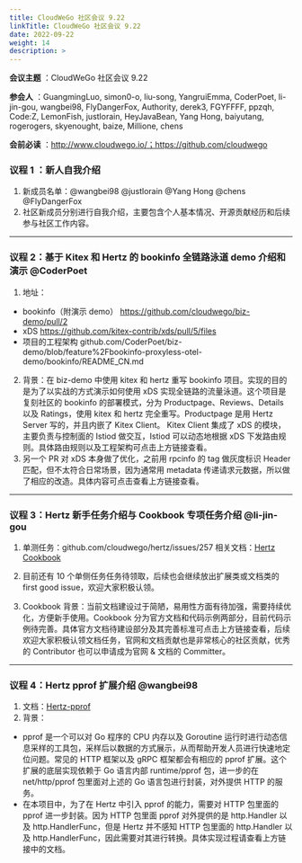 ```yaml
---
title: CloudWeGo 社区会议 9.22
linkTitle: CloudWeGo 社区会议 9.22
date: 2022-09-22
weight: 14
description: >
---
```


**会议主题** ：CloudWeGo 社区会议 9.22

**参会人** ：GuangmingLuo, simon0-o, liu-song, YangruiEmma, CoderPoet, li-jin-gou, wangbei98, FlyDangerFox, Authority, derek3, FGYFFFF, ppzqh, Code:Z, LemonFish, justlorain, HeyJavaBean, Yang Hong, baiyutang, rogerogers, skyenought, baize, Millione, chens

**会前必读** ：http://www.cloudwego.io/；https://github.com/cloudwego

### 议程 1 ：新人自我介绍

1. 新成员名单：@wangbei98 @justlorain @Yang Hong @chens @FlyDangerFox
2. 社区新成员分别进行自我介绍，主要包含个人基本情况、开源贡献经历和后续参与社区工作内容。

---

### 议程 2：基于 Kitex 和 Hertz 的 bookinfo 全链路泳道 demo 介绍和演示 @CoderPoet

1. 地址：

* bookinfo（附演示 demo）
  https://github.com/cloudwego/biz-demo/pull/2
* xDS
  https://github.com/kitex-contrib/xds/pull/5/files
* 项目的工程架构
  github.com/CoderPoet/biz-demo/blob/feature%2Fbookinfo-proxyless-otel-demo/bookinfo/README_CN.md

2. 背景：在 biz-demo 中使用 kitex 和 hertz 重写 bookinfo 项目。实现的目的是为了以实战的方式演示如何使用 xDS 实现全链路的流量泳道。这个项目是复刻社区的 bookinfo 的部署模式，分为 Productpage、Reviews、Details 以及 Ratings，使用 kitex 和 hertz 完全重写。Productpage 是用 Hertz Server 写的，并且内嵌了 Kitex Client。 Kitex Client 集成了 xDS 的模块，主要负责与控制面的 Istiod 做交互，Istiod 可以动态地根据 xDS 下发路由规则。具体路由规则以及工程架构可点击上方链接查看。
3. 另一个 PR 对 xDS 本身做了优化，之前用 rpcinfo 的 tag 做灰度标识 Header 匹配，但不太符合日常场景，因为通常用 metadata 传递请求元数据，所以做了相应的改造。具体内容可点击查看上方链接查看。

---

### 议程 3：Hertz 新手任务介绍与 Cookbook 专项任务介绍 @li-jin-gou

1. 单测任务：github.com/cloudwego/hertz/issues/257
   相关文档：[Hertz Cookbook](bytedance.feishu.cn/docx/doxcn7SedWQ69Hw9RcoJmaKIdoe)

2. 目前还有 10 个单侧任务任务待领取，后续也会继续放出扩展类或文档类的 first good issue，欢迎大家积极认领。
3. Cookbook 背景：当前文档建设过于简陋，易用性方面有待加强，需要持续优化，方便新手使用。Cookbook 分为官方文档和代码示例两部分，目前代码示例待完善。具体官方文档待建设部分及其完善标准可点击上方链接查看，后续欢迎大家积极认领文档任务，官网和文档贡献也是非常核心的社区贡献，优秀的 Contributor 也可以申请成为官网 & 文档的 Committer。

---

### 议程 4：Hertz pprof 扩展介绍 @wangbei98

1. 文档：[Hertz-pprof](https://r3478qhcm9.feishu.cn/docx/doxcnnD5J1EGhKfgp5QDNF0J34b?from=from_copylink)
2. 背景：

* pprof 是一个可以对 Go 程序的 CPU 内存以及 Goroutine 运行时进行动态信息采样的工具包，采样后以数据的方式展示，从而帮助开发人员进行快速地定位问题。常见的 HTTP 框架以及 gRPC 框架都会有相应的 pprof 扩展。这个扩展的底层实现依赖于 Go 语言内部 runtime/pprof 包，进一步的在 net/http/pprof 包里面对上述的 Go 语言包进行封装，对外提供 HTTP 的服务。
* 在本项目中，为了在 Hertz 中引入  pprof 的能力，需要对 HTTP 包里面的 pprof 进一步封装。因为 HTTP 包里面 pprof 对外提供的是 http.Handler 以及 http.HandlerFunc，但是 Hertz 并不感知 HTTP 包里面的 http.Handler 以及 http.HandlerFunc，因此需要对其进行转换。具体实现过程请查看上方链接中的文档。

